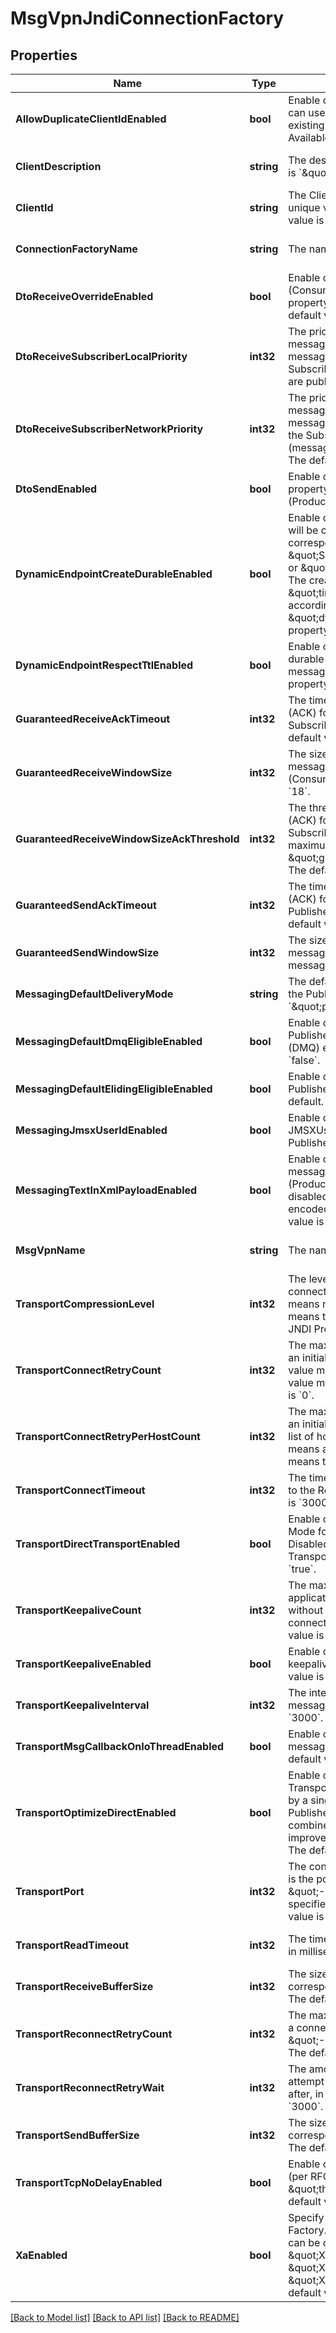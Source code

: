 # MsgVpnJndiConnectionFactory

## Properties
Name | Type | Description | Notes
------------ | ------------- | ------------- | -------------
**AllowDuplicateClientIdEnabled** | **bool** | Enable or disable whether new JMS connections can use the same Client identifier (ID) as an existing connection. The default value is &#x60;false&#x60;. Available since 2.3.0. | [optional] [default to null]
**ClientDescription** | **string** | The description of the Client. The default value is &#x60;\&quot;\&quot;&#x60;. | [optional] [default to null]
**ClientId** | **string** | The Client identifier (ID). If not specified, a unique value for it will be generated. The default value is &#x60;\&quot;\&quot;&#x60;. | [optional] [default to null]
**ConnectionFactoryName** | **string** | The name of the JNDI Connection Factory. | [optional] [default to null]
**DtoReceiveOverrideEnabled** | **bool** | Enable or disable overriding by the Subscriber (Consumer) of the deliver-to-one (DTO) property on messages received by it. The default value is &#x60;true&#x60;. | [optional] [default to null]
**DtoReceiveSubscriberLocalPriority** | **int32** | The priority for receiving deliver-to-one (DTO) messages by the Subscriber (Consumer), if the messages are published on the Router that the Subscriber is directly connected to (messages are published locally). The default value is &#x60;1&#x60;. | [optional] [default to null]
**DtoReceiveSubscriberNetworkPriority** | **int32** | The priority for receiving deliver-to-one (DTO) messages by the Subscriber (Consumer), if the messages are published on the Router other that the Subscriber is directly connected to (messages are published on a remote router). The default value is &#x60;1&#x60;. | [optional] [default to null]
**DtoSendEnabled** | **bool** | Enable or disable the deliver-to-one (DTO) property on messages sent by the Publisher (Producer). The default value is &#x60;false&#x60;. | [optional] [default to null]
**DynamicEndpointCreateDurableEnabled** | **bool** | Enable or disable whether a durable endpoint will be created on the Router when the corresponding \&quot;Session.createDurableSubscriber()\&quot; or \&quot;Session.createQueue()\&quot; is called. The created endpoint respects messages \&quot;time-to-live\&quot; (TTL) property according to the \&quot;dynamicEndpointRespectTtlEnabled\&quot; property value. The default value is &#x60;false&#x60;. | [optional] [default to null]
**DynamicEndpointRespectTtlEnabled** | **bool** | Enable or disable whether dynamically created durable and non-durable endpoints respect messages \&quot;time-to-live\&quot; (TTL) property. The default value is &#x60;true&#x60;. | [optional] [default to null]
**GuaranteedReceiveAckTimeout** | **int32** | The timeout for sending the acknowledgement (ACK) for guaranteed messages received by the Subscriber (Consumer), in milliseconds. The default value is &#x60;1000&#x60;. | [optional] [default to null]
**GuaranteedReceiveWindowSize** | **int32** | The size of the window for guaranteed messages received by the Subscriber (Consumer), in messages. The default value is &#x60;18&#x60;. | [optional] [default to null]
**GuaranteedReceiveWindowSizeAckThreshold** | **int32** | The threshold for sending the acknowledgement (ACK) for guaranteed message receives by the Subscriber (Consumer) as percentage of its maximum value of \&quot;guaranteedReceiveWindowSize\&quot;. The default value is &#x60;60&#x60;. | [optional] [default to null]
**GuaranteedSendAckTimeout** | **int32** | The timeout for receiving the acknowledgement (ACK) for guaranteed messages sent by the Publisher (Producer), in milliseconds. The default value is &#x60;2000&#x60;. | [optional] [default to null]
**GuaranteedSendWindowSize** | **int32** | The size of the window for guaranteed messages sent by the Publisher (Producer), in messages. The default value is &#x60;255&#x60;. | [optional] [default to null]
**MessagingDefaultDeliveryMode** | **string** | The default delivery mode for messages sent by the Publisher (Producer). The default value is &#x60;\&quot;persistent\&quot;&#x60;. | [optional] [default to null]
**MessagingDefaultDmqEligibleEnabled** | **bool** | Enable or disable whether messages sent by the Publisher (Producer) are Dead Message Queue (DMQ) eligible by default. The default value is &#x60;false&#x60;. | [optional] [default to null]
**MessagingDefaultElidingEligibleEnabled** | **bool** | Enable or disable whether messages sent by the Publisher (Producer) are Eliding eligible by default. The default value is &#x60;false&#x60;. | [optional] [default to null]
**MessagingJmsxUserIdEnabled** | **bool** | Enable or disable adding or replacing of the JMSXUserID property in messages sent by the Publisher (Producer). The default value is &#x60;false&#x60;. | [optional] [default to null]
**MessagingTextInXmlPayloadEnabled** | **bool** | Enable or disable encoding of JMS text messages messages sent by the Publisher (Producer) in the message XML payload. When disabled it means that text messages are encoded in binary attachments. The default value is &#x60;true&#x60;. | [optional] [default to null]
**MsgVpnName** | **string** | The name of the Message VPN. | [optional] [default to null]
**TransportCompressionLevel** | **int32** | The level of the ZLIB compression for the connection to the Router. \&quot;0\&quot; value means no compression, \&quot;-1\&quot; value means the compression level is specified in the JNDI Properties File. The default value is &#x60;-1&#x60;. | [optional] [default to null]
**TransportConnectRetryCount** | **int32** | The maximum number of attempts to establish an initial connection to the Router. \&quot;0\&quot; value means a single attempt, \&quot;-1\&quot; value means to retry forever. The default value is &#x60;0&#x60;. | [optional] [default to null]
**TransportConnectRetryPerHostCount** | **int32** | The maximum number of attempts to establish an initial connection to one host (Router) on the list of hosts (Routers). \&quot;0\&quot; value means a single attempt, \&quot;-1\&quot; value means to retry forever. The default value is &#x60;0&#x60;. | [optional] [default to null]
**TransportConnectTimeout** | **int32** | The timeout for establishing an initial connection to the Router, in milliseconds. The default value is &#x60;30000&#x60;. | [optional] [default to null]
**TransportDirectTransportEnabled** | **bool** | Enable or disable usage of the Direct Transport Mode for sending non-persistent messages. Disabled value means that the Guaranteed Transport Mode is used. The default value is &#x60;true&#x60;. | [optional] [default to null]
**TransportKeepaliveCount** | **int32** | The maximum number of consecutive application-level keepalive messages sent without the Router response before the connection to the Router is closed. The default value is &#x60;3&#x60;. | [optional] [default to null]
**TransportKeepaliveEnabled** | **bool** | Enable or disable usage of application-level keepalive messages to the Router. The default value is &#x60;true&#x60;. | [optional] [default to null]
**TransportKeepaliveInterval** | **int32** | The interval between application-level keepalive messages, in milliseconds. The default value is &#x60;3000&#x60;. | [optional] [default to null]
**TransportMsgCallbackOnIoThreadEnabled** | **bool** | Enable or disable delivery of asynchronous messages directly from the I/O thread. The default value is &#x60;false&#x60;. | [optional] [default to null]
**TransportOptimizeDirectEnabled** | **bool** | Enable or disable optimization for the Direct Transport. If enabled, the application is limited by a single Subscriber (Consumer) and Publisher (Producer) per connection that, when combined with the topic dispatch turned off, improves latency when consuming messages. The default value is &#x60;false&#x60;. | [optional] [default to null]
**TransportPort** | **int32** | The connection port number on the Router that is the port number for SMF clients. \&quot;-1\&quot; value means the port is specified in the JNDI Properties File. The default value is &#x60;-1&#x60;. | [optional] [default to null]
**TransportReadTimeout** | **int32** | The timeout for reading a reply from the Router, in milliseconds. The default value is &#x60;10000&#x60;. | [optional] [default to null]
**TransportReceiveBufferSize** | **int32** | The size of the receive socket buffer, in bytes. It corresponds to the SO_RCVBUF socket option. The default value is &#x60;65536&#x60;. | [optional] [default to null]
**TransportReconnectRetryCount** | **int32** | The maximum number of attempts to reestablish a connection to the Router after it has been lost. \&quot;-1\&quot; value means to retry forever. The default value is &#x60;3&#x60;. | [optional] [default to null]
**TransportReconnectRetryWait** | **int32** | The amount of time before making another attempt to connect or reconnect to the Router after, in milliseconds. The default value is &#x60;3000&#x60;. | [optional] [default to null]
**TransportSendBufferSize** | **int32** | The size of the send socket buffer, in bytes. It corresponds to the SO_SNDBUF socket option. The default value is &#x60;65536&#x60;. | [optional] [default to null]
**TransportTcpNoDelayEnabled** | **bool** | Enable or disable the TCP/IP Congestion Control (per RFC 896, the Nagles algorithm) known as \&quot;the TCP_NODELAY option\&quot;. The default value is &#x60;true&#x60;. | [optional] [default to null]
**XaEnabled** | **bool** | Specify whether this is the XA Connection Factory. When enabled, the Connection Factory can be cast to \&quot;XAConnectionFactory\&quot;, \&quot;XAQueueConnectionFactory\&quot; or \&quot;XATopicConnectionFactory\&quot;. The default value is &#x60;false&#x60;. | [optional] [default to null]

[[Back to Model list]](../README.md#documentation-for-models) [[Back to API list]](../README.md#documentation-for-api-endpoints) [[Back to README]](../README.md)


